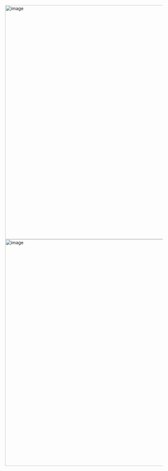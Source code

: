 <img width="750" alt="image" src="https://user-images.githubusercontent.com/37383368/194068899-ce0d54cb-6375-4c83-bc83-05a95857ac05.png">
<img width="726" alt="image" src="https://user-images.githubusercontent.com/37383368/194068959-12f2cc57-6af9-4e78-9ca2-938824cb167d.png">
